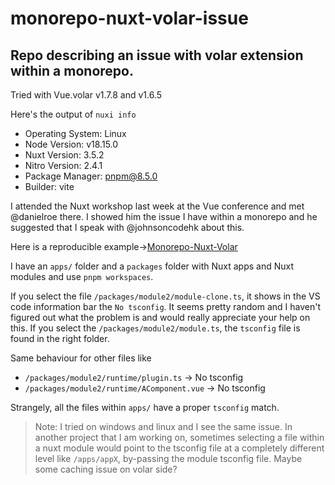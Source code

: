 # monorepo-nuxt-volar-issue

## Repo describing an issue with volar extension within a monorepo.

Tried with Vue.volar v1.7.8 and v1.6.5

Here's the output of `nuxi info`

- Operating System: Linux
- Node Version: v18.15.0
- Nuxt Version: 3.5.2
- Nitro Version: 2.4.1
- Package Manager: pnpm@8.5.0
- Builder: vite

I attended the Nuxt workshop last week at the Vue conference and met @danielroe there. I showed him the issue I have within a monorepo and he suggested that I speak with @johnsoncodehk about this.

Here is a reproducible example->[Monorepo-Nuxt-Volar](https://github.com/trc-mathieu/monorepo-nuxt-volar-issue)

I have an `apps/` folder and a `packages` folder with Nuxt apps and Nuxt modules and use `pnpm workspaces`.

If you select the file `/packages/module2/module-clone.ts`, it shows in the VS code information bar the `No tsconfig`. It seems pretty random and I haven't figured out what the problem is and would really appreciate your help on this.
If you select the `/packages/module2/module.ts`, the `tsconfig` file is found in the right folder.

Same behaviour for other files like

- `/packages/module2/runtime/plugin.ts` -> No tsconfig
- `/packages/module2/runtime/AComponent.vue` -> No tsconfig

Strangely, all the files within `apps/` have a proper `tsconfig` match.

> Note: I tried on windows and linux and I see the same issue. In another project that I am working on, sometimes selecting a file within a nuxt module would point to the tsconfig file at a completely different level like `/apps/appX`, by-passing the module tsconfig file. Maybe some caching issue on volar side?
